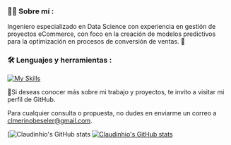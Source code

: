 ### :man_technologist: Sobre mí :

Ingeniero especializado en Data Science con experiencia en gestión de proyectos eCommerce, con foco en la creación de modelos predictivos para la optimización en procesos de conversión de ventas. 👋


### :hammer_and_wrench: Lenguajes y herramientas :
<div id="header" align="left">
  
   [![My Skills](https://skillicons.dev/icons?i=py,tensorflow,bash,latex,anaconda,stackoverflow,github,notion,discord,gmail&perline=4)](https://skillicons.dev)

</div>


:heartbeat:Si deseas conocer más sobre mi trabajo y proyectos, te invito a visitar mi perfil de GitHub. 

Para cualquier consulta o propuesta, no dudes en enviarme un correo a clmerinobeseler@gmail.com.

[![Claudinhio's GitHub stats](https://github-readme-stats.vercel.app/api?username=claudinhio&show_icons=true&theme=radical)
[![Claudinhio's GitHub stats](https://github-readme-stats.vercel.app/api?username=claudinhio)](https://github.com/claudinhio/github-readme-stats)
<!--
**Claudinhio/Claudinhio** is a ✨ _special_ ✨ repository because its `README.md` (this file) appears on your GitHub profile.

Here are some ideas to get you started:

- 🔭 I’m currently working on ...
- 🌱 I’m currently learning ...
- 👯 I’m looking to collaborate on ...
- 🤔 I’m looking for help with ...
- 💬 Ask me about ...
- 📫 How to reach me: ...
- 😄 Pronouns: ...
- ⚡ Fun fact: ...
-->
